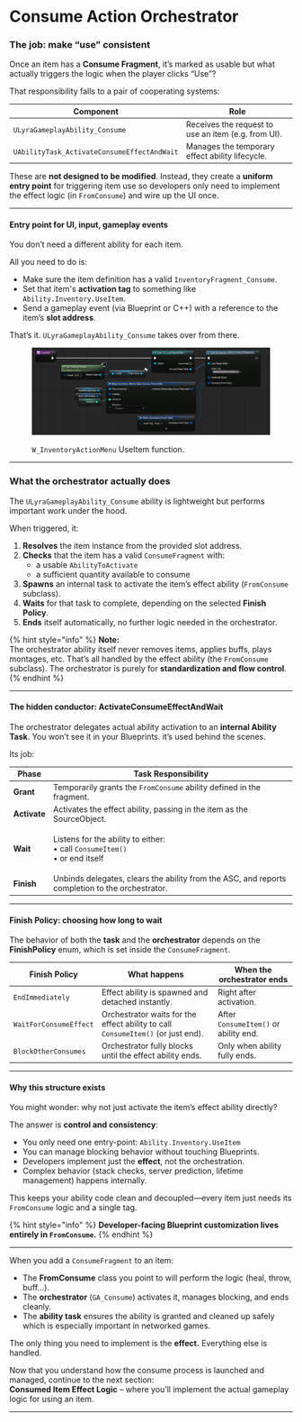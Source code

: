 # Consume Action Orchestrator

### The job: make “use” consistent

Once an item has a **Consume Fragment**, it’s marked as usable but what actually triggers the logic when the player clicks “Use”?

That responsibility falls to a pair of cooperating systems:

| Component                                   | Role                                                |
| ------------------------------------------- | --------------------------------------------------- |
| `ULyraGameplayAbility_Consume`              | Receives the request to use an item (e.g. from UI). |
| `UAbilityTask_ActivateConsumeEffectAndWait` | Manages the temporary effect ability lifecycle.     |

These are **not designed to be modified**. Instead, they create a **uniform entry point** for triggering item use so developers only need to implement the effect logic (in `FromConsume`) and wire up the UI once.

***

#### Entry point for UI, input, gameplay events

You don’t need a different ability for each item.

All you need to do is:

* Make sure the item definition has a valid `InventoryFragment_Consume`.
* Set that item's **activation tag** to something like `Ability.Inventory.UseItem`.
* Send a gameplay event (via Blueprint or C++) with a reference to the item’s **slot address**.

That’s it. `ULyraGameplayAbility_Consume` takes over from there.

<figure><img src="../../../../.gitbook/assets/image (48).png" alt=""><figcaption><p><code>W_InventoryActionMenu</code>  UseItem function.</p></figcaption></figure>

***

### What the orchestrator actually does

The `ULyraGameplayAbility_Consume` ability is lightweight but performs important work under the hood.

When triggered, it:

1. **Resolves** the item instance from the provided slot address.
2. **Checks** that the item has a valid `ConsumeFragment` with:
   * a usable `AbilityToActivate`
   * a sufficient quantity available to consume
3. **Spawns** an internal task to activate the item’s effect ability (`FromConsume` subclass).
4. **Waits** for that task to complete, depending on the selected **Finish Policy**.
5. **Ends** itself automatically, no further logic needed in the orchestrator.

{% hint style="info" %}
**Note:**\
The orchestrator ability itself never removes items, applies buffs, plays montages, etc. That’s all handled by the effect ability (the `FromConsume` subclass). The orchestrator is purely for **standardization and flow control**.
{% endhint %}

***

#### The hidden conductor: ActivateConsumeEffectAndWait

The orchestrator delegates actual ability activation to an **internal Ability Task**. You won’t see it in your Blueprints. it’s used behind the scenes.

Its job:

| Phase        | Task Responsibility                                                                               |
| ------------ | ------------------------------------------------------------------------------------------------- |
| **Grant**    | Temporarily grants the `FromConsume` ability defined in the fragment.                             |
| **Activate** | Activates the effect ability, passing in the item as the SourceObject.                            |
| **Wait**     | <p>Listens for the ability to either:<br>• call <code>ConsumeItem()</code><br>• or end itself</p> |
| **Finish**   | Unbinds delegates, clears the ability from the ASC, and reports completion to the orchestrator.   |

***

#### Finish Policy: choosing how long to wait

The behavior of both the **task** and the **orchestrator** depends on the **FinishPolicy** enum, which is set inside the `ConsumeFragment`.

| Finish Policy          | What happens                                                                     | When the orchestrator ends            |
| ---------------------- | -------------------------------------------------------------------------------- | ------------------------------------- |
| `EndImmediately`       | Effect ability is spawned and detached instantly.                                | Right after activation.               |
| `WaitForConsumeEffect` | Orchestrator waits for the effect ability to call `ConsumeItem()` (or just end). | After `ConsumeItem()` or ability end. |
| `BlockOtherConsumes`   | Orchestrator fully blocks until the effect ability ends.                         | Only when ability fully ends.         |

***

#### Why this structure exists

You might wonder: why not just activate the item’s effect ability directly?

The answer is **control and consistency**:

* You only need one entry-point: `Ability.Inventory.UseItem`
* You can manage blocking behavior without touching Blueprints.
* Developers implement just the **effect**, not the orchestration.
* Complex behavior (stack checks, server prediction, lifetime management) happens internally.

This keeps your ability code clean and decoupled—every item just needs its `FromConsume` logic and a single tag.

{% hint style="info" %}
**Developer-facing Blueprint customization lives entirely in `FromConsume`.**
{% endhint %}

***

When you add a `ConsumeFragment` to an item:

* The **FromConsume** class you point to will perform the logic (heal, throw, buff…).
* The **orchestrator** (`GA_Consume`) activates it, manages blocking, and ends cleanly.
* The **ability task** ensures the ability is granted and cleaned up safely which is especially important in networked games.

The only thing you need to implement is the **effect.** Everything else is handled.

Now that you understand how the consume process is launched and managed, continue to the next section:\
**Consumed Item Effect Logic** – where you’ll implement the actual gameplay logic for using an item.

***
